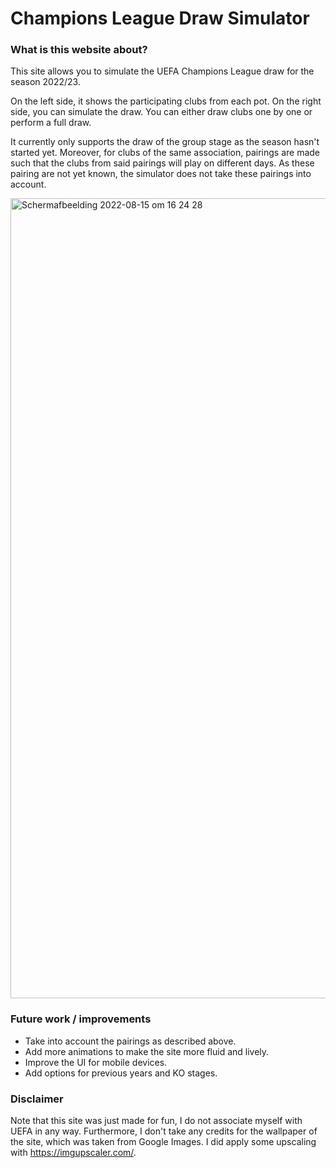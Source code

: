# Champions League Draw Simulator

### What is this website about?

This site allows you to simulate the UEFA Champions League draw for the season 2022/23.

On the left side, it shows the participating clubs from each pot.
On the right side, you can simulate the draw. You can either draw clubs one by one or perform a full draw.

It currently only supports the draw of the group stage as the season hasn't started yet. Moreover, for clubs of the same association, pairings are made such that the clubs from said pairings will play on different days. As these pairing are not yet known, the simulator does not take these pairings into account. 

<img width="1280" alt="Schermafbeelding 2022-08-15 om 16 24 28" src="https://user-images.githubusercontent.com/38960170/184654221-76acb203-909c-4a43-9704-64687710510d.png">

### Future work / improvements
- Take into account the pairings as described above.
- Add more animations to make the site more fluid and lively.
- Improve the UI for mobile devices.
- Add options for previous years and KO stages.

### Disclaimer
Note that this site was just made for fun, I do not associate myself with UEFA in any way. Furthermore, I don't take any credits for the wallpaper of the site, which was taken from Google Images. I did apply some upscaling with https://imgupscaler.com/.
